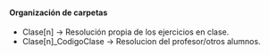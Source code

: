#### Organización de carpetas 

- Clase[n] &rarr; Resolución propia de los ejercicios en clase.
- Clase[n]_CodigoClase &rarr;  Resolucion del profesor/otros alumnos.
